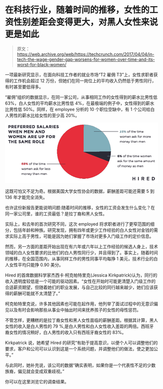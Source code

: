 # 在科技行业，随着时间的推移，女性的工资性别差距会变得更大，对黑人女性来说更是如此

> 原文：<https://web.archive.org/web/https://techcrunch.com/2017/04/04/in-tech-the-wage-gender-gap-worsens-for-women-over-time-and-its-worst-for-black-women/>

一项最新研究显示，在面向科技工作者的就业市场“T2 雇佣 T3”上，女性求职者获得的工作机会超过 12 万份，但她们在同一岗位上的平均收入仍然低于男性同行，有时甚至要低得多。

“雇佣”组织的数据显示，在同一家公司，从事相同工作的女性得到的薪水比男性低 63%，白人女性的平均薪水比男性低 4%，在最极端的例子中，女性得到的薪水比男性低 50%。同样，在 employee 分析的 10 个职位空缺中，有 1 个公司给白人男性的薪水比给女性的至少高 20%。

![](img/e52e302201173abac7f4be362834e700.png)

这既可怕又不足为奇。根据美国大学女性协会的数据，薪酬差距可能还需要 5 到 136 年才能完全消失。

也许这份新报告更能说明问题:随着时间的推移，女性的工资会发生什么变化？在同一家公司里，谁的工资最低？是拉丁裔和黑人女性。

实际上，和去年的首次研究不同，这次 employed 将求职者进行了更窄范围的细分，包括年龄和种族。研究发现，拥有四年或更少工作经验的白人女性对金钱的需求实际上高于男性，可能是因为她们掌握了市场对更多入门级工作的定价信息。

然而，另一方面的差距开始出现在有六年或六年以上工作经验的候选人身上，技术领域的白人女性要求的比他们的白人男性同行少，并且得到了。事实上，随着时间的推移，在全国范围内，从事同样工作的男性同事平均每挣 1 美元，技术行业的白人女性平均只能挣 0.90 美分。

Hired 的首席数据科学家杰西卡·柯克帕特里克(Jessica Kirkpatrick)认为，同行的收入透明度较低是一个可能的驱动因素。“女性在开始时可能更清楚入门级工作的合适薪资期望，但随着她们的职业发展，与自己比较的同行越来越少，她们应该获得的薪酬可能就不太清楚了。”

柯克帕特里克说，许多其他因素也可能在起作用，他列举了面试过程中的无意识偏见以及有时会影响那些从事业中抽出时间来抚养孩子的女性的母性惩罚。

不管怎样，更糟糕的是拉丁裔女性和黑人女性面临的薪酬差距。根据其计算，黑人女性的收入是白人男性的 79 %,是白人男性和白人女性收入差距的两倍。西班牙裔女性的情况稍好，白人男性的收入只有西班牙裔女性的 83%。

Kirkpatrick 说，她希望 Hired 的研究“有助于提高意识，以便个人可以调整他们的要求，客户和公司可以认识到这是一个系统问题，并调整他们的做法，使之更加公平。”

与此同时，她补充说，该公司的数据“确实表明，如果你是一个代表性不足的少数族裔，偏见就会变成双重歧视。”

你可以在这里浏览它的调查结果。